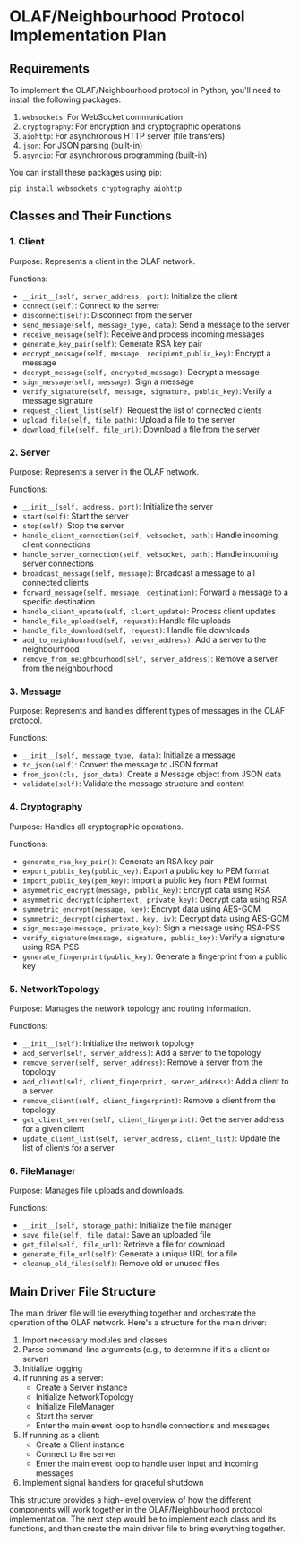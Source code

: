 # OLAF/Neighbourhood Protocol Implementation Plan

## Requirements

To implement the OLAF/Neighbourhood protocol in Python, you'll need to install the following packages:

1. `websockets`: For WebSocket communication
2. `cryptography`: For encryption and cryptographic operations
3. `aiohttp`: For asynchronous HTTP server (file transfers)
4. `json`: For JSON parsing (built-in)
5. `asyncio`: For asynchronous programming (built-in)

You can install these packages using pip:

```
pip install websockets cryptography aiohttp
```

## Classes and Their Functions

### 1. Client

Purpose: Represents a client in the OLAF network.

Functions:

- `__init__(self, server_address, port)`: Initialize the client
- `connect(self)`: Connect to the server
- `disconnect(self)`: Disconnect from the server
- `send_message(self, message_type, data)`: Send a message to the server
- `receive_message(self)`: Receive and process incoming messages
- `generate_key_pair(self)`: Generate RSA key pair
- `encrypt_message(self, message, recipient_public_key)`: Encrypt a message
- `decrypt_message(self, encrypted_message)`: Decrypt a message
- `sign_message(self, message)`: Sign a message
- `verify_signature(self, message, signature, public_key)`: Verify a message signature
- `request_client_list(self)`: Request the list of connected clients
- `upload_file(self, file_path)`: Upload a file to the server
- `download_file(self, file_url)`: Download a file from the server

### 2. Server

Purpose: Represents a server in the OLAF network.

Functions:

- `__init__(self, address, port)`: Initialize the server
- `start(self)`: Start the server
- `stop(self)`: Stop the server
- `handle_client_connection(self, websocket, path)`: Handle incoming client connections
- `handle_server_connection(self, websocket, path)`: Handle incoming server connections
- `broadcast_message(self, message)`: Broadcast a message to all connected clients
- `forward_message(self, message, destination)`: Forward a message to a specific destination
- `handle_client_update(self, client_update)`: Process client updates
- `handle_file_upload(self, request)`: Handle file uploads
- `handle_file_download(self, request)`: Handle file downloads
- `add_to_neighbourhood(self, server_address)`: Add a server to the neighbourhood
- `remove_from_neighbourhood(self, server_address)`: Remove a server from the neighbourhood

### 3. Message

Purpose: Represents and handles different types of messages in the OLAF protocol.

Functions:

- `__init__(self, message_type, data)`: Initialize a message
- `to_json(self)`: Convert the message to JSON format
- `from_json(cls, json_data)`: Create a Message object from JSON data
- `validate(self)`: Validate the message structure and content

### 4. Cryptography

Purpose: Handles all cryptographic operations.

Functions:

- `generate_rsa_key_pair()`: Generate an RSA key pair
- `export_public_key(public_key)`: Export a public key to PEM format
- `import_public_key(pem_key)`: Import a public key from PEM format
- `asymmetric_encrypt(message, public_key)`: Encrypt data using RSA
- `asymmetric_decrypt(ciphertext, private_key)`: Decrypt data using RSA
- `symmetric_encrypt(message, key)`: Encrypt data using AES-GCM
- `symmetric_decrypt(ciphertext, key, iv)`: Decrypt data using AES-GCM
- `sign_message(message, private_key)`: Sign a message using RSA-PSS
- `verify_signature(message, signature, public_key)`: Verify a signature using RSA-PSS
- `generate_fingerprint(public_key)`: Generate a fingerprint from a public key

### 5. NetworkTopology

Purpose: Manages the network topology and routing information.

Functions:

- `__init__(self)`: Initialize the network topology
- `add_server(self, server_address)`: Add a server to the topology
- `remove_server(self, server_address)`: Remove a server from the topology
- `add_client(self, client_fingerprint, server_address)`: Add a client to a server
- `remove_client(self, client_fingerprint)`: Remove a client from the topology
- `get_client_server(self, client_fingerprint)`: Get the server address for a given client
- `update_client_list(self, server_address, client_list)`: Update the list of clients for a server

### 6. FileManager

Purpose: Manages file uploads and downloads.

Functions:

- `__init__(self, storage_path)`: Initialize the file manager
- `save_file(self, file_data)`: Save an uploaded file
- `get_file(self, file_url)`: Retrieve a file for download
- `generate_file_url(self)`: Generate a unique URL for a file
- `cleanup_old_files(self)`: Remove old or unused files

## Main Driver File Structure

The main driver file will tie everything together and orchestrate the operation of the OLAF network. Here's a structure for the main driver:

1. Import necessary modules and classes
2. Parse command-line arguments (e.g., to determine if it's a client or server)
3. Initialize logging
4. If running as a server:
   - Create a Server instance
   - Initialize NetworkTopology
   - Initialize FileManager
   - Start the server
   - Enter the main event loop to handle connections and messages
5. If running as a client:
   - Create a Client instance
   - Connect to the server
   - Enter the main event loop to handle user input and incoming messages
6. Implement signal handlers for graceful shutdown

This structure provides a high-level overview of how the different components will work together in the OLAF/Neighbourhood protocol implementation. The next step would be to implement each class and its functions, and then create the main driver file to bring everything together.
